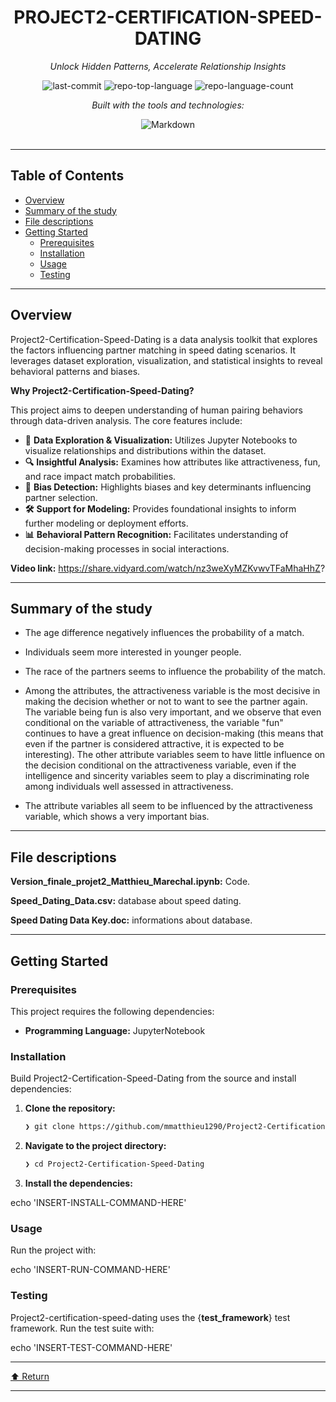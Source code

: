 <div id="top">

<!-- HEADER STYLE: CLASSIC -->
<div align="center">


# PROJECT2-CERTIFICATION-SPEED-DATING

<em>Unlock Hidden Patterns, Accelerate Relationship Insights</em>

<!-- BADGES -->
<img src="https://img.shields.io/github/last-commit/mmatthieu1290/Project2-Certification-Speed-Dating?style=flat&logo=git&logoColor=white&color=0080ff" alt="last-commit">
<img src="https://img.shields.io/github/languages/top/mmatthieu1290/Project2-Certification-Speed-Dating?style=flat&color=0080ff" alt="repo-top-language">
<img src="https://img.shields.io/github/languages/count/mmatthieu1290/Project2-Certification-Speed-Dating?style=flat&color=0080ff" alt="repo-language-count">

<em>Built with the tools and technologies:</em>

<img src="https://img.shields.io/badge/Markdown-000000.svg?style=flat&logo=Markdown&logoColor=white" alt="Markdown">

</div>
<br>

---

## Table of Contents

- [Overview](#overview)
- [Summary of the study](#Summary-of-the-study)
- [File descriptions](#File-descriptions)
- [Getting Started](#getting-started)
    - [Prerequisites](#prerequisites)
    - [Installation](#installation)
    - [Usage](#usage)
    - [Testing](#testing)

---

## Overview

Project2-Certification-Speed-Dating is a data analysis toolkit that explores the factors influencing partner matching in speed dating scenarios. It leverages dataset exploration, visualization, and statistical insights to reveal behavioral patterns and biases.

**Why Project2-Certification-Speed-Dating?**

This project aims to deepen understanding of human pairing behaviors through data-driven analysis. The core features include:

- **🧩** **Data Exploration & Visualization:** Utilizes Jupyter Notebooks to visualize relationships and distributions within the dataset.
- **🔍** **Insightful Analysis:** Examines how attributes like attractiveness, fun, and race impact match probabilities.
- **🎯** **Bias Detection:** Highlights biases and key determinants influencing partner selection.
- **🛠️** **Support for Modeling:** Provides foundational insights to inform further modeling or deployment efforts.
- **📊** **Behavioral Pattern Recognition:** Facilitates understanding of decision-making processes in social interactions.

**Video link:** https://share.vidyard.com/watch/nz3weXyMZKvwvTFaMhaHhZ?

---
## Summary of the study

- The age difference negatively influences the probability of a match.

- Individuals seem more interested in younger people.

- The race of the partners seems to influence the probability of the match.

- Among the attributes, the attractiveness variable is the most decisive in making the decision whether or not to want to see the partner again. The variable being fun is also very important, and we observe that even conditional on the variable of attractiveness, the variable "fun" continues to have a great influence on decision-making (this means that even if the partner is considered attractive, it is expected to be interesting). The other attribute variables seem to have little influence on the decision conditional on the attractiveness variable, even if the intelligence and sincerity variables seem to play a discriminating role among individuals well assessed in attractiveness.

- The attribute variables all seem to be influenced by the attractiveness variable, which shows a very important bias.
---
## File descriptions

**Version_finale_projet2_Matthieu_Marechal.ipynb:** Code.

**Speed_Dating_Data.csv:** database about speed dating.

**Speed Dating Data Key.doc:** informations about database.

---
## Getting Started

### Prerequisites

This project requires the following dependencies:

- **Programming Language:** JupyterNotebook

### Installation

Build Project2-Certification-Speed-Dating from the source and install dependencies:

1. **Clone the repository:**

    ```sh
    ❯ git clone https://github.com/mmatthieu1290/Project2-Certification-Speed-Dating
    ```

2. **Navigate to the project directory:**

    ```sh
    ❯ cd Project2-Certification-Speed-Dating
    ```

3. **Install the dependencies:**

echo 'INSERT-INSTALL-COMMAND-HERE'

### Usage

Run the project with:

echo 'INSERT-RUN-COMMAND-HERE'

### Testing

Project2-certification-speed-dating uses the {__test_framework__} test framework. Run the test suite with:

echo 'INSERT-TEST-COMMAND-HERE'

---

<div align="left"><a href="#top">⬆ Return</a></div>

---

